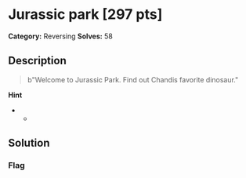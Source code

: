 # Jurassic park [297 pts]

**Category:** Reversing
**Solves:** 58

## Description
>b"Welcome to Jurassic Park. Find out Chandis favorite dinosaur."

**Hint**
* -

## Solution

### Flag

